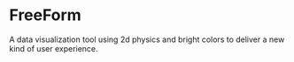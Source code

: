 FreeForm
========

A data visualization tool using 2d physics and bright colors to deliver a new kind of user experience.
